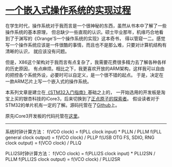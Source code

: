 ﻿# [一个嵌入式操作系统的实现过程](https://gaoyichao.com/Xiaotu/?book=XiaoTuOS&title=index)

在学生时代，操作系统对于我而言是一个很神秘的东西，虽然从书本中了解了一些操作系统的基本原理，
但总缺少一些直观的认识。硕士毕业那年，机缘巧合地看到了于渊写的《Orange'S一个操作系统的实现》这本奇书，
得以管窥一二。感觉写一个操作系统应该是一件很酷的事情，而且也不是那么难，只要对计算机结构有清晰的认识，
就应该没有问题。

但是，X86这个架构对于我而言有点复杂了，我需要花费很多精力去了解各种各样的历史原因，
有点麻烦。相比之下，我更喜欢开放的ARM架构，这样我可以自由的把控各个系统外设，必要时可以自定义，是一个很不错的起点。
于是，决定在一款ARM芯片上写一个嵌入式的操作系统。

本系列文章是建立在[《STM32入门指南》](https://gaoyichao.com/Xiaotu/?book=stm32&title=index)基础之上的，
一开始选用的开发板是淘宝上买的银杏科技的iCore3，后来切换到了[正点原子的探索者](https://gaoyichao.com/Xiaotu//resource/refs/探索者原理图.pdf)。
假设读者对于STM32的单片机有一定的了解。源码托管在了[Github](https://github.com/gaoyichao/XiaoTuOS.git)上。

原先iCore3开发板的代码托管在[这里](https://github.com/gyc2015/XiaoTuOS.git)。

---

系统时钟计算方法：
f(VCO clock) = f(PLL clock input) * PLLN / PLLM
f(PLL general clock output) = f(VCO clock) / PLLP
f(USB OTG FS, SDIO, RNG clock output) = f(VCO clock) / PLLQ

PLLI2S时钟计算方法：
f(VCO clock) = f(PLLI2S clock input) * PLLI2SN / PLLM
f(PLLI2S clock output) = f(VCO clock) / PLLI2SR

